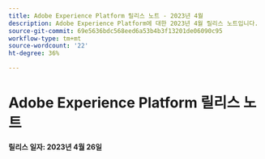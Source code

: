 ```yaml
---
title: Adobe Experience Platform 릴리스 노트 - 2023년 4월
description: Adobe Experience Platform에 대한 2023년 4월 릴리스 노트입니다.
source-git-commit: 69e5636bdc568eed6a53b4b3f13201de06090c95
workflow-type: tm+mt
source-wordcount: '22'
ht-degree: 36%

---
```


# Adobe Experience Platform 릴리스 노트

**릴리스 일자: 2023년 4월 26일**